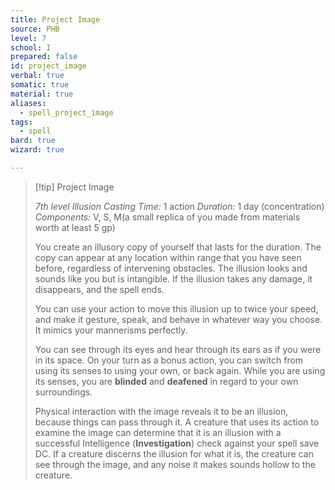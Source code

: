 ```yaml
---
title: Project Image
source: PHB
level: 7
school: I
prepared: false
id: project_image
verbal: true
somatic: true
material: true
aliases:
  - spell_project_image
tags:
  - spell
bard: true
wizard: true

---
```

>[!tip] Project Image
>
> *7th level Illusion*
> *Casting Time:* 1 action
> *Duration:* 1 day (concentration)
> *Components:* V, S, M(a small replica of you made from materials worth at least 5 gp)
>
>You create an illusory copy of yourself that lasts for the duration. The copy can appear at any location within range that you have seen before, regardless of intervening obstacles. The illusion looks and sounds like you but is intangible. If the illusion takes any damage, it disappears, and the spell ends.
>
>You can use your action to move this illusion up to twice your speed, and make it gesture, speak, and behave in whatever way you choose. It mimics your mannerisms perfectly.
>
>You can see through its eyes and hear through its ears as if you were in its space. On your turn as a bonus action, you can switch from using its senses to using your own, or back again. While you are using its senses, you are **blinded** and **deafened** in regard to your own surroundings.
>
>Physical interaction with the image reveals it to be an illusion, because things can pass through it. A creature that uses its action to examine the image can determine that it is an illusion with a successful Intelligence (**Investigation**) check against your spell save DC. If a creature discerns the illusion for what it is, the creature can see through the image, and any noise it makes sounds hollow to the creature.
>

